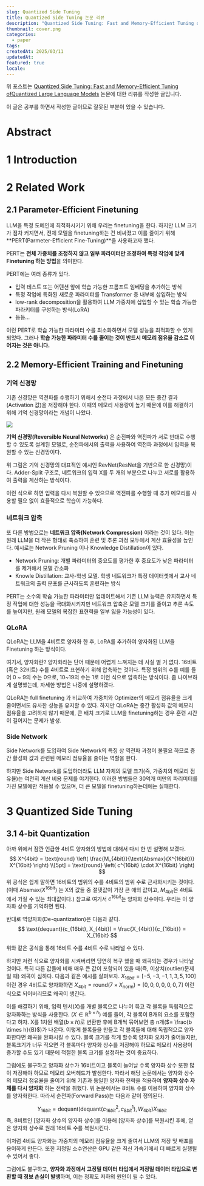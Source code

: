```yaml
---
slug: Quantized Side Tuning
title: Quantized Side Tuning 논문 리뷰
description: "Quantized Side Tuning: Fast and Memory-Efficient Tuning ofQuantized Large Language Models 논문에 대한 리뷰를 작성한 글입니다."
thumbnail: cover.png
categories:
  - paper
tags: 
createdAt: 2025/03/11
updatedAt: 
featured: true
locale:
---
```

위 포스트는 [Quantized Side Tuning: Fast and Memory-Efficient Tuning ofQuantized Large Language Models](https://arxiv.org/abs/2401.07159) 논문에 대한 리뷰를 작성한 글입니다.

<Callout type="danger">
이 글은 공부를 하면서 작성한 글이므로 잘못된 부분이 있을 수 있습니다.
</Callout>

# Abstract

# 1 Introduction


# 2 Related Work

## 2.1 Parameter-Efficient Finetuning
LLM을 특정 도메인에 최적화시키기 위해 우리는 finetuning을 한다.
하지만 LLM 크기가 점차 커지면서, 전체 모델을 finetuning하는 건 비싸졌고 이를 줄이기 위해 **PERT(Parmeter-Efficient Fine-Tuning)**을 사용하고자 했다.

PERT는 **전체 가중치를 조정하지 않고 일부 파라미터만 조정하여 특정 작업에 맞게 Finetuning 하는 방법**을 의미한다.

<Callout type="info">
PERT에는 여러 종류가 있다.

- 입력 테스트 또는 어텐션 앞에 학습 가능한 프롬프트 임베딩을 추가하는 방식
- 특정 작업에 특화된 새로운 파라미터를 Transformer 층 내부에 삽입하는 방식
- low-rank decomposition을 활용하여 LLM 가중치에 삽입할 수 있는 학습 가능한 파라키터를 구성하는 방식(LoRA)
- 등등...
</Callout>

이런 PERT로 학습 가능한 파라미터 수를 최소화하면서 모델 성능을 최적화할 수 있게 되었다.
그러나 **학습 가능한 파라미터 수를 줄이는 것이 반드시 메모리 점유율 감소로 이어지는 것은 아니다.**

## 2.2 Memory-Efficient Training and Finetuning

### 기억 신경망

기존 신경망은 역전파를 수행하기 위해서 순전파 과정에서 나온 모든 중간 결과(Activation 값)을 저장해야 한다. 이때의 메모리 사용량이 높기 때문에 이를 해결하기 위해 기억 신경망이라는 개념이 나왔다.

![](https://i.imgur.com/IDABPHd.png)

**기억 신경망(Reversible Neural Networks)** 은 순전파와 역전파가 서로 반대로 수행할 수 있도록 설계된 모델로, 순전파에서의 출력을 사용하여 역전파 과정에서 입력을 복원할 수 있는 신경망이다.

위 그림은 기억 신경망의 대표적인 예시인 RevNet(ResNet을 기반으로 한 신경망)이다.
Adder-Split 구조로, 네트워크의 입력 X를 두 개의 부분으로 나누고 서로를 활용하여 출력을 계산하는 방식이다.

이런 식으로 하면 입력을 다시 복원할 수 있으므로 역전파를 수행할 때 추가 메모리를 사용할 필요 없이 효율적으로 학습이 가능하다.

### 네트워크 압축

또 다른 방법으로는 **네트워크 압축(Network Compression)** 이라는 것이 있다.
이는 원래 LLM을 더 작은 형태로 축소하여 훈련 및 추론 과정 모두에서 계산 효율성을 높인다.
예시로는 Network Pruning 이나 Knowledge Distillation이 있다.
<Callout type="info">
- Network Pruning: 개별 파라미터의 중요도를 평가한 후 중요도가 낮은 파라미터를 제거해서 모델 간소화
- Knowle Distillation: 교사-학생 모델. 학생 네트워크가 특정 데이터셋에서 교사 네트워크의 출력 분포를 근사하도록 훈련하는 방식
</Callout>

PERT는 소수의 학습 가능한 파라미터만 업데이트해서 기존 LLM 능력은 유지하면서 특정 작업에 대한 성능을 극대화시키지만 네트워크 압축은 모델 크기를 줄이고 추론 속도를 높이지만, 원래 모델의 복잡한 표현력을 일부 잃을 가능성이 있다.

### QLoRA
QLoRA는 LLM을 4비트로 양자화 한 후, LoRA를 추가하여 양자화된 LLM을 Finetuning 하는 방식이다.

<Callout type="">
여기서, 양자화란?
양자화라는 단어 때문에 어렵게 느껴지는 데 사실 별 거 없다.
16비트(혹은 32비트) 수를 4비트로 표현하기 위해 압축하는 것이다. 
특정 범위의 수를 예를 들어 0 ~ 9의 수는 0으로, 10~19의 수는 1로 이런 식으로 압축하는 방식이다.
좀 나이브하게 설명했는데, 자세한 방법은 나중에 설명하겠다.
</Callout>

QLoRA는 full finetuning 과 비교하여 가중치와 Optimizer의 메모리 점유율을 크게 줄이면서도 유사한 성능을 유지할 수 있다.
하지만 QLoRA는 중간 활성화 값의 메모리 점유율을 고려하지 않기 때문에, 큰 배치 크기로 LLM을 finetuning하는 경우 훈련 시간이 길어지는 문제가 발생.

### Side Network
Side Network를 도입하여 Side Network의 특징 상 역전파 과정이 불필요 하므로 증간 활성화 값과 관련된 메모리 점유율을 줄이는 역할을 한다.

하지만 Side Network를 도입하더라도 LLM 자체의 모델 크기(즉, 가중치의 메모리 점유율)는 여전히 계산 비용 문제를 야기한다. 이러한 방법들은 30억개 미만의 파리미터를 가진 모델에만 적용될 수 있으며, 더 큰 모델을 finetuning하는데에는 실패한다.
# 3 Quantized Side Tuning

## 3.1 4-bit Quantization
아까 위에서 잠깐 언급한 4비트 양자화의 방법에 대해서 다시 한 번 설명해 보겠다.
$$
X^{4bit} = \text{round} \left( \frac{M_{4bit}}{\text{Absmax}(X^{16bit})} X^{16bit} \right)
\\[5pt]
= \text{round} \left( c^{16bit} \cdot X^{16bit} \right)
$$
위 공식은 쉽게 말하면 16비트의 범위의 수를 4비트의 범위 수로 근사화시키는 것이다. 
(이때 $\text{Absmax}(X^{16bit})$ 는 X의 값들 중 절댓값이 가장 큰 애의 값이고, $M_{4bit}$은 4비트에서 가질 수 있는 최대값이다.) 
참고로 여기서 $c^{16bit}$는 양자화 상수이다. 우리는 이 양자화 상수를 기억하면 된다.

반대로 역양자화(De-quantization)은 다음과 같다.
$$
\text{dequant}(c_{16bit}, X_{4bit}) = \frac{X_{4bit}}{c_{16bit}} = X_{16bit}
$$

위와 같은 공식을 통해 16비트 수를 4비트 수로 나타낼 수 있다.

하지만 저런 식으로 양자화를 시켜버리면 당연히 복구 했을 때 왜곡되는 경우가 나타날 것이다.
특히 다른 값들에 비해 매우 큰 값이 포함되어 있을 때(즉, 이상치(outlier)문제일 때) 왜곡이 심하다. 다음과 같은 예시를 살펴보자.
$X_{16bit} = [-5, -3, -1, 1, 3, 5, 100]$ 이런 경우 4비트로 양자화하면 $X_{4bit} = \text{round} (7 \times X_{\text{norm}}) = [0, 0, 0, 0, 0, 0, 7]$ 이런 식으로 되어버리므로 왜곡이 생긴다.

이를 해결하기 위해, 입력 텐서($X$)를 개별 블록으로 나누어 묶고 각 블록을 독립적으로 양자화하는 방식을 사용한다. ($X \in \mathbb{R}^{b \times h}$)
예를 들어, 각 블록이 B개의 요소를 포함한다고 하자. X를 1차원 배열($b \times  h$)로 변환한 후에 B개씩 묶어보면 총 n개($= \frac{b \times h}{B}$)가 나온다. 이렇게 블록들을 만들고 각 블록들에 대해 독립적으로 양자화한다면 왜곡을 완화시킬 수 있다.
블록 크기를 작게 할수록 양자화 오차가 줄어들지만, 블록크기가 너무 작으면 각 블록마다 양자화 상수를 저장해야 하므로 메모리 사용량이 증가할 수도 있기 때문에 적절한 블록 크기를 설정하는 것이 중요하다.

그럼에도 불구하고 양자화 상수가 16비트이고 블록이 늘어날 수록 양자화 상수 또한 많이 저장해야 하므로 메모리 오버헤드가 발생한다. 따라서 해당 논문에서는 양자화 상수의 메모리 점유율을 줄이기 위해 기존과 동일한 양자화 전략을 적용하여 **양자화 상수 자체를 다시 양자화** 하는 전략을 취했다.
위 논문에서는 8비트 수를 이용하여 양자화 상수를 양자화한다. 따라서 순전파(Forward Pass)는 다음과 같이 정의된다.

$$
Y_{16bit} = \text{dequant}(\text{dequant}(c_{16bit}^{2}, c_{8bit}^{1}), W_{4bit}) X_{16bit}
$$
즉, 8비트인 \[양자화 상수의 양자화 상수\]를 이용해 \[양자화 상수\]를 복원시킨 후에, 얻은 양자화 상수로 원래 16비트 수를 복원시킨다.

이처럼 4비트 양자화는 가중치의 메모리 점유율을 크게 줄여서 LLM의 저장 및 배포를 용이하게 만든다. 또한 저정밀 소수연산은 GPU 같은 최신 가속기에서 더 빠르게 실행될 수 있어서 좋다.

그럼에도 불구하고, **양자화 과정에서 고정밀 데이터 타입에서 저정밀 데이터 타입으로 변환할 때 정보 손실이 발생**하며, 이는 정확도 저하의 원인이 될 수 있다.